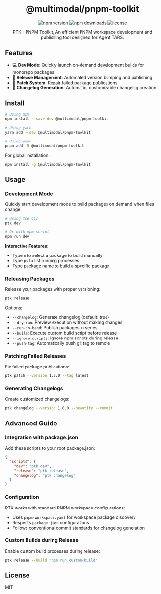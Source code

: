 <p align="center">
  <h1 align="center">@multimodal/pnpm-toolkit</h1>
  <p align="center">
    <a href="https://www.npmjs.com/package/@multimodal/pnpm-toolkit"><img src="https://img.shields.io/npm/v/@multimodal/pnpm-toolkit.svg?style=flat-square" alt="npm version"></a>
    <a href="https://www.npmjs.com/package/@multimodal/pnpm-toolkit"><img src="https://img.shields.io/npm/dm/@multimodal/pnpm-toolkit.svg?style=flat-square" alt="npm downloads"></a>
    <a href="https://github.com/license"><img src="https://img.shields.io/badge/license-MIT-blue.svg?style=flat-square" alt="license"></a>
  </p>
  <p align="center">PTK - PNPM Toolkit, An efficient PNPM workspace development and publishing tool designed for Agent TARS.</p>
</p>

## Features

- 💻 **Dev Mode**: Quickly launch on-demand development builds for monorepo packages
- 🚀 **Release Management**: Automated version bumping and publishing
- 🔧 **Patch System**: Repair failed package publications
- 📝 **Changelog Generation**: Automatic, customizable changelog creation

## Install

```bash
# Using npm
npm install --save-dev @multimodal/pnpm-toolkit

# Using yarn
yarn add --dev @multimodal/pnpm-toolkit

# Using pnpm
pnpm add -D @multimodal/pnpm-toolkit
```

For global installation:

```bash
npm install -g @multimodal/pnpm-toolkit
```

## Usage

### Development Mode

Quickly start development mode to build packages on demand when files change:

```bash
# Using the CLI
ptk dev

# Or with npm script
npm run dev
```

**Interactive Features**:
- Type `n` to select a package to build manually
- Type `ps` to list running processes
- Type package name to build a specific package

### Releasing Packages

Release your packages with proper versioning:

```bash
ptk release
```

Options:
- `--changelog`: Generate changelog (default: true)
- `--dry-run`: Preview execution without making changes
- `--run-in-band`: Publish packages in series
- `--build`: Execute custom build script before release
- `--ignore-scripts`: Ignore npm scripts during release
- `--push-tag`: Automatically push git tag to remote

### Patching Failed Releases

Fix failed package publications:

```bash
ptk patch --version 1.0.0 --tag latest
```

### Generating Changelogs

Create customized changelogs:

```bash
ptk changelog --version 1.0.0 --beautify --commit
```

## Advanced Guide

### Integration with package.json

Add these scripts to your root package.json:

```json
{
  "scripts": {
    "dev": "ptk dev",
    "release": "ptk release",
    "changelog": "ptk changelog"
  }
}
```

### Configuration

PTK works with standard PNPM workspace configurations:

- Uses `pnpm-workspace.yaml` for workspace package discovery
- Respects `package.json` configurations
- Follows conventional commit standards for changelog generation

### Custom Builds during Release

Enable custom build processes during release:

```bash
ptk release --build "npm run custom-build"
```

## License

MIT
